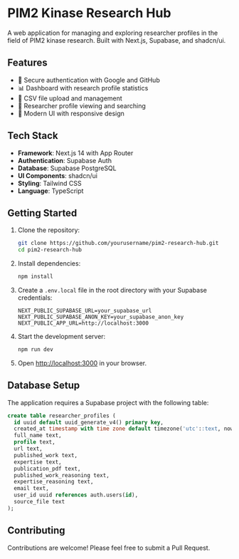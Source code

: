 # PIM2 Kinase Research Hub

A web application for managing and exploring researcher profiles in the field of PIM2 kinase research. Built with Next.js, Supabase, and shadcn/ui.

## Features

- 🔐 Secure authentication with Google and GitHub
- 📊 Dashboard with research profile statistics
- 📁 CSV file upload and management
- 👥 Researcher profile viewing and searching
- 🎨 Modern UI with responsive design

## Tech Stack

- **Framework**: Next.js 14 with App Router
- **Authentication**: Supabase Auth
- **Database**: Supabase PostgreSQL
- **UI Components**: shadcn/ui
- **Styling**: Tailwind CSS
- **Language**: TypeScript

## Getting Started

1. Clone the repository:
   ```bash
   git clone https://github.com/yourusername/pim2-research-hub.git
   cd pim2-research-hub
   ```

2. Install dependencies:
   ```bash
   npm install
   ```

3. Create a `.env.local` file in the root directory with your Supabase credentials:
   ```
   NEXT_PUBLIC_SUPABASE_URL=your_supabase_url
   NEXT_PUBLIC_SUPABASE_ANON_KEY=your_supabase_anon_key
   NEXT_PUBLIC_APP_URL=http://localhost:3000
   ```

4. Start the development server:
   ```bash
   npm run dev
   ```

5. Open [http://localhost:3000](http://localhost:3000) in your browser.

## Database Setup

The application requires a Supabase project with the following table:

```sql
create table researcher_profiles (
  id uuid default uuid_generate_v4() primary key,
  created_at timestamp with time zone default timezone('utc'::text, now()) not null,
  full_name text,
  profile text,
  url text,
  published_work text,
  expertise text,
  publication_pdf text,
  published_work_reasoning text,
  expertise_reasoning text,
  email text,
  user_id uuid references auth.users(id),
  source_file text
);
```

## Contributing

Contributions are welcome! Please feel free to submit a Pull Request.
